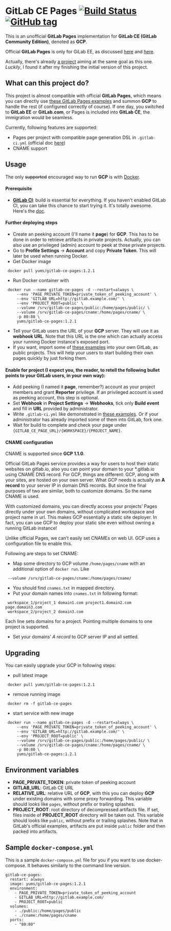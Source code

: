 # GitLab CE Pages [![Build Status](https://travis-ci.org/YuMS/gitlab-ce-pages.svg?branch=master)](https://travis-ci.org/YuMS/gitlab-ce-pages) [![GitHub tag](https://img.shields.io/github/tag/yums/gitlab-ce-pages.svg?maxAge=2592000)]()

This is an unofficial **GitLab Pages** implementation for **GitLab CE (GitLab Community Edition)**, denoted as **GCP**.

Official **GitLab Pages** is only for GiLab EE, as discussed [here](https://gitlab.com/gitlab-org/gitlab-ce/issues/3085) and [here](https://news.ycombinator.com/item?id=10923747).

Actually, there's already [a project](https://github.com/Glavin001/GitLab-Pages) aiming at the same goal as this one. *Luckily*, I found it after my finishing the initial version of this project.

## What can this project do?

This project is almost compatible with official **GitLab Pages**, which means you can directly use [these GitLab Pages examples](https://gitlab.com/groups/pages) and summon **GCP** to handle the rest (if configured correctly of course). If one day, you switched to **GitLab EE** or **GitLab.com**, or Pages is included into **GitLab CE**,  the immigration would be seamless.

Currently, following features are supported:
 * Pages per project with compatible page generation DSL in `.gitlab-ci.yml` (official doc [here](http://docs.gitlab.com/ee/pages/README.html#project-pages))
 * CNAME support

## Usage

The only ~~supported~~ encouraged way to run **GCP** is with [Docker](https://www.docker.com/).

#### Prerequisite
 * **[GitLab CI](https://about.gitlab.com/gitlab-ci/)**: build is essential for everything. If you haven't enabled GitLab CI, you can take this chance to start trying it. It's totally awesome. Here's the [doc](http://doc.gitlab.com/ce/ci/).

#### Further deploying steps
 * Create an peeking account (I'll name it **page**) for **GCP**. This has to be done in order to retrieve artifacts in private projects. Actually, you can also use an privileged (admin) account to peek at those private projects.
 * Go to **Profile Settings** -> **Account** and copy **Private Token**. This will later be used when running Docker.
 * Get Docker image

 ```
  docker pull yums/gitlab-ce-pages:1.2.1
 ```
 
 * Run Docker container with

 ```
  docker run --name gitlab-ce-pages -d --restart=always \
      --env 'PAGE_PRIVATE_TOKEN=private_token_of_peeking_account' \
      --env 'GITLAB_URL=http://gitlab.example.com/' \
      --env 'PROJECT_ROOT=public' \
      --volume /srv/gitlab-ce-pages/public:/home/pages/public/ \
      --volume /srv/gitlab-ce-pages/cname:/home/pages/cname/ \
      -p 80:80 \
      yums/gitlab-ce-pages:1.2.1
 ```
 
 * Tell your GitLab users the URL of your **GCP** server. They will use it as **webhook URL**. Note that this URL is the one which can actually access your running Docker instance's exposed port.
 * If you want, import some of [these examples](https://gitlab.com/groups/pages) into your own GitLab, as public projects. This will help your users to start building their own pages quickly by just forking them.

#### Enable for project (I expect you, the reader, to retell the following bullet points to your GitLab users, in your own way):
 * Add peeking (I named it **page**, remember?) account as your project members and grant **Reporter** privilege. If an privileged account is used as peeking account, this step is optional.
 * Set **Webhook** in **Project Settings** -> **Webhooks**, tick only **Build event** and fill in **URL** provided by administrator.
 * Write `.gitlab-ci.yml` like demonstrated in [these examples](https://gitlab.com/groups/pages). Or if your administrator has already imported some of them into GitLab, fork one.
 * Wait for build to complete and check your page under `{GITLAB_CE_PAGE_URL}/{WORKSPACE}/{PROJECT_NAME}`.

#### CNAME configuration

CNAME is supported since **GCP 1.1.0**.

Official GitLab Pages service provides a way for users to host their static websites on gitlab.io, also you can point your domain to your \*.gitlab.io using CNAME DNS record. For GCP, things are different: GCP, along with your sites, are hosted on your own server. What GCP needs is actually an **A record** to your server IP in domain DNS records. But since the final purposes of two are similar, both to customize domains. So the name CNAME is used.

With customized domains, you can directly access your projects’ Pages directly under your own domains, without complicated workspace and project name in url. This makes GCP essentially a static site deployer. In fact, you can use GCP to deploy your static site even without owning a running GitLab instance!

Unlike official Pages, we can’t easily set CNAMEs on web UI. GCP uses a configuration file to enable this.

Following are steps to set CNAME:
 * Map some directory to GCP volume `/home/pages/cname` with an additional option of `docker run`. Like

 ```
  --volume /srv/gitlab-ce-pages/cname:/home/pages/cname/
 ```

 * You should find `cnames.txt` in mapped directory.
 * Put your domain names into `cnames.txt` in following format:

 ```
  workspace_1/project_1 domain1.com project1.domain2.com page.domain3.com
  workspace_2/project_2 domain3.com
 ```

   Each line sets domains for a project. Pointing multiple domains to one project is supported.
 * Set your domains’ *A record* to GCP server IP and all settled.

## Upgrading
You can easily upgrade your GCP in following steps:

 * pull latest image

 ```
  docker pull yums/gitlab-ce-pages:1.2.1
 ```
 
 * remove running image

 ```
  docker rm -f gitlab-ce-pages
 ```
 
 * start service with new image
 
 ```
  docker run --name gitlab-ce-pages -d --restart=always \
      --env 'PAGE_PRIVATE_TOKEN=private_token_of_peeking_account' \
      --env 'GITLAB_URL=http://gitlab.example.com/' \
      --env 'PROJECT_ROOT=public' \
      --volume /srv/gitlab-ce-pages/public:/home/pages/public/ \
      --volume /srv/gitlab-ce-pages/cname:/home/pages/cname/ \
      -p 80:80 \
      yums/gitlab-ce-pages:1.2.1
 ```

## Environment variables
* **PAGE_PRIVATE_TOKEN**: private token of peeking account
* **GITLAB_URL**: GitLab CE URL
* **RELATIVE_URL**: relative URL of **GCP**, with this you can deploy **GCP** under existing domains with some proxy forwarding.
This variable should looks like `pages`, without prefix or trailing splashes.
* **PROJECT_ROOT**: root directory of decompressed artifacts file. If set, files inside of **PROJECT_ROOT** directory will be taken out.
This variable should looks like `public`, without prefix or trailing splashes. Note that in GitLab's official examples, artifacts are put inside `public` folder and then packed into artifacts.


## Sample `docker-compose.yml`

This is a sample `docker-compose.yml` file for you if you want to use docker-compose. It behaves similarly to the command line version.

    gitlab-ce-pages:
      restart: always
      image: yums/gitlab-ce-pages:1.2.1
      environment:
        - PAGE_PRIVATE_TOKEN=private_token_of_peeking_account
        - GITLAB_URL=http://gitlab.example.com/
        - PROJECT_ROOT=public
      volumes:
        - ./public:/home/pages/public
        - ./cname:/home/pages/cname
      ports:
        - "80:80"
